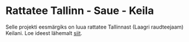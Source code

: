 # Rattatee Tallinn - Saue - Keila

Selle projekti eesmärgiks on luua rattatee Tallinnast (Laagri raudteejaam) Keilani. Loe ideest lähemalt [siit](https://medium.com/saue/kiirtee-saue-linnast-keilasse-ja-tallinna-5529e1cd69f2).
